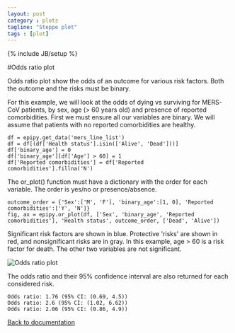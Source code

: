 ```yaml
---
layout: post
category : plots
tagline: "Steppe plot"
tags : [plot]
---
```

{% include JB/setup %}

#Odds ratio plot


Odds ratio plot show the odds of an outcome for various risk factors. Both the outcome and the risks must be binary.

For this example, we will look at the odds of dying vs surviving for MERS-CoV patients, by sex, age (> 60 years old) and presence of reported comorbidities. First we must ensure all our variables are binary. We will assume that patients with no reported comorbidities are healthy.

    df = epipy.get_data('mers_line_list')
    df = df[(df['Health status'].isin(['Alive', 'Dead']))]
    df['binary_age'] = 0
    df['binary_age'][df['Age'] > 60] = 1
    df['Reported comorbidities'] = df['Reported comorbidities'].fillna('N')


The or\_plot() function must have a dictionary with the order for each variable. The order is yes/no or presence/absence.

    outcome_order = {'Sex':['M', 'F'], 'binary_age':[1, 0], 'Reported comorbidities':['Y', 'N']}
    fig, ax = epipy.or_plot(df, ['Sex', 'binary_age', 'Reported comorbidities'], 'Health status', outcome_order, ['Dead', 'Alive'])

Significant risk factors are shown in blue. Protective 'risks' are shown in red, and nonsignificant risks are in gray. In this example, age > 60 is a risk factor for death. The other two variables are not significant.

![Odds ratio plot](http://github.com/cmrivers/epipy/blob/master/figs/oddsratio_example.png?raw=true)

The odds ratio and their 95% confidence interval are also returned for each considered risk.

    Odds ratio: 1.76 (95% CI: (0.69, 4.5))
    Odds ratio: 2.6 (95% CI: (1.02, 6.62))
    Odds ratio: 2.06 (95% CI: (0.86, 4.9))


[Back to documentation](http://cmrivers.github.io/epipy/categories.html)

